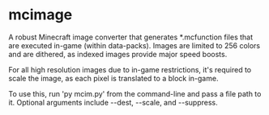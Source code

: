 # mcimage
A robust Minecraft image converter that generates *.mcfunction files that are executed in-game (within data-packs).
Images are limited to 256 colors and are dithered, as indexed images provide major speed boosts.

For all high resolution images due to in-game restrictions, it's required to scale the image, as each pixel is translated to a block in-game.

To use this, run 'py mcim.py' from the command-line and pass a file path to it.
Optional arguments include --dest, --scale, and --suppress.
